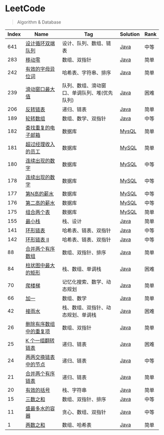 # LeetCode

> Algorithm & Database

| Index | Name                                                                                               | Tag                                          | Solution                                                            | Rank |
| ----- | -------------------------------------------------------------------------------------------------- | -------------------------------------------- | ------------------------------------------------------------------- | ---- |
| 641   | [设计循环双端队列](https://leetcode-cn.com/problems/design-circular-deque/)                        | 设计、队列、数组、链表                       | [Java](./algorithm/java/DesignCircularDeque.java)                   | 中等 |
| 283   | [移动零](https://leetcode-cn.com/problems/move-zeroes/)                                            | 数组、双指针                                 | [Java](./algorithm/java/MoveZeroes.java)                            | 简单 |
| 242   | [有效的字母异位词](https://leetcode-cn.com/problems/valid-anagram/)                                | 哈希表、字符串、排序                         | [Java](./algorithm/java/ValidAnagram.java)                          | 简单 |
| 239   | [滑动窗口最大值](https://leetcode-cn.com/problems/sliding-window-maximum/)                         | 队列、数组、滑动窗口、单调队列、堆(优先队列) | [Java](./algorithm/java/SlidingWindowMaximum.java)                  | 困难 |
| 206   | [反转链表](https://leetcode-cn.com/problems/reverse-linked-list/)                                  | 递归、链表                                   | [Java](./algorithm/java/ReverseLinkedList.java)                     | 简单 |
| 189   | [轮转数组](https://leetcode-cn.com/problems/rotate-array/)                                         | 数组、数学、双指针                           | [Java](./algorithm/java/RotateArray.java)                           | 中等 |
| 182   | [查找重复的电子邮箱](https://leetcode-cn.com/problems/duplicate-emails/)                           | 数据库                                       | [MysQL](./database/mysql/duplicateEmails.sql)                       | 简单 |
| 181   | [超过经理收入的员工](https://leetcode-cn.com/problems/employees-earning-more-than-their-managers/) | 数据库                                       | [MySQL](./database/mysql/employeesEarningMoreThanTheirManagers.sql) | 简单 |
| 180   | [连续出现的数字](https://leetcode-cn.com/problems/consecutive-numbers/)                            | 数据库                                       | [MySQL](./database/mysql/consecutiveNumbers.sql)                    | 中等 |
| 178   | [连续出现的数字](https://leetcode-cn.com/problems/consecutive-numbers/)                            | 数据库                                       | [MySQL](./database/mysql/rankScores.sql)                            | 中等 |
| 177   | [第N高的薪水](https://leetcode-cn.com/problems/nth-highest-salary/)                                | 数据库                                       | [MySQL](./database/mysql/nthHighestSalary.sql)                      | 中等 |
| 176   | [第二高的薪水](https://leetcode-cn.com/problems/second-highest-salary/)                            | 数据库                                       | [MySQL](./database/mysql/secondHighestSalary.sql)                   | 中等 |
| 175   | [组合两个表](https://leetcode-cn.com/problems/combine-two-tables/)                                 | 数据库                                       | [MySQL](./database/mysql/combineTwoTables.sql)                      | 简单 |
| 155   | [最小栈](https://leetcode-cn.com/problems/min-stack/)                                              | 栈、设计                                     | [Java](./algorithm/java/MinStack.java)                              | 简单 |
| 141   | [环形链表](https://leetcode-cn.com/problems/linked-list-cycle/)                                    | 哈希表、链表、双指针                         | [Java](./algorithm/java/LinkedListCycle.java)                       | 中等 |
| 142   | [环形链表 II](https://leetcode-cn.com/problems/linked-list-cycle-ii/)                              | 哈希表、链表、双指针                         | [Java](./algorithm/java/LinkedListCycle2.java)                      | 中等 |
| 88    | [合并两个有序数组](https://leetcode-cn.com/problems/merge-sorted-array/)                           | 数组、双指针、排序                           | [Java](./algorithm/java/MergeSortedArray.java)                      | 简单 |
| 84    | [柱状图中最大的矩形](https://leetcode-cn.com/problems/largest-rectangle-in-histogram/)             | 栈、数组、单调栈                             | [Java](./algorithm/java/LargestRectangleInHistogram.java)           | 困难 |
| 70    | [爬楼梯](https://leetcode-cn.com/problems/climbing-stairs/)                                        | 记忆化搜索、数学、动态规划                   | [Java](./algorithm/java/ClimbingStairs.java)                        | 简单 |
| 66    | [加一](https://leetcode-cn.com/problems/plus-one/)                                                 | 数组、数学                                   | [Java](./algorithm/java/PlusOne.java)                               | 简单 |
| 42    | [接雨水](https://leetcode-cn.com/problems/trapping-rain-water/)                                    | 栈、数组、双指针、动态规划、单调栈           | [Java](./algorithm/java/TrappingRainWater.java)                     | 困难 |
| 26    | [删除有序数组中的重复项](https://leetcode-cn.com/problems/remove-duplicates-from-sorted-array/)    | 数组、双指针                                 | [Java](./algorithm/java/RemoveDuplicatesFromSortedArray.java)       | 简单 |
| 25    | [K 个一组翻转链表](https://leetcode-cn.com/problems/reverse-nodes-in-k-group/)                     | 递归、链表                                   | [Java](./algorithm/java/ReverseNodesInKGroup.java)                  | 困难 |
| 24    | [两两交换链表中的节点](https://leetcode-cn.com/problems/swap-nodes-in-pairs/)                      | 递归、链表                                   | [Java](./algorithm/java/SwapNodesInPairs.java)                      | 中等 |
| 21    | [合并两个有序链表](https://leetcode-cn.com/problems/merge-two-sorted-lists/)                       | 递归、链表                                   | [Java](./algorithm/java/MergeTwoSortedLists.java)                   | 简单 |
| 20    | [有效的括号](https://leetcode-cn.com/problems/valid-parentheses/)                                  | 栈、字符串                                   | [Java](./algorithm/java/ValidParentheses.java)                      | 简单 |
| 15    | [三数之和](https://leetcode-cn.com/problems/3sum/)                                                 | 数组、双指针、排序                           | [Java](./algorithm/java/ThreeSum.java)                              | 中等 |
| 11    | [盛最多水的容器](https://leetcode-cn.com/problems/container-with-most-water/)                      | 贪心、数组、双指针                           | [Java](./algorithm/java/ContainerWithMostWater.java)                | 中等 |
| 1     | [两数之和](https://leetcode-cn.com/problems/two-sum/)                                              | 数组、哈希表                                 | [Java](./algorithm/java/TwoSum.java)                                | 简单 |
